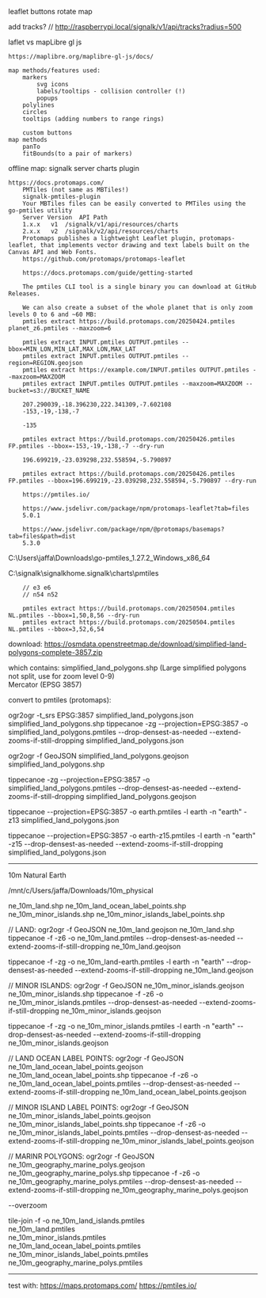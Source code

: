 
leaflet buttons
    rotate map

add tracks?
    // http://raspberrypi.local/signalk/v1/api/tracks?radius=500


laflet vs mapLibre gl js

    https://maplibre.org/maplibre-gl-js/docs/

    map methods/features used:
        markers
            svg icons
            labels/tooltips - collision controller (!)
            popups
        polylines
        circles
        tooltips (adding numbers to range rings)

        custom buttons
    map methods
        panTo
        fitBounds(to a pair of markers)

offline map:
    signalk server charts plugin

    https://docs.protomaps.com/
        PMTiles (not same as MBTiles!)
        signalk-pmtiles-plugin
        Your MBTiles files can be easily converted to PMTiles using the go-pmtiles utility
        Server Version	API	Path
        1.x.x	v1	/signalk/v1/api/resources/charts
        2.x.x	v2	/signalk/v2/api/resources/charts
        Protomaps publishes a lightweight Leaflet plugin, protomaps-leaflet, that implements vector drawing and text labels built on the Canvas API and Web Fonts.
        https://github.com/protomaps/protomaps-leaflet

        https://docs.protomaps.com/guide/getting-started

        The pmtiles CLI tool is a single binary you can download at GitHub Releases.

        We can also create a subset of the whole planet that is only zoom levels 0 to 6 and ~60 MB:
        pmtiles extract https://build.protomaps.com/20250424.pmtiles planet_z6.pmtiles --maxzoom=6

        pmtiles extract INPUT.pmtiles OUTPUT.pmtiles --bbox=MIN_LON,MIN_LAT,MAX_LON,MAX_LAT
        pmtiles extract INPUT.pmtiles OUTPUT.pmtiles --region=REGION.geojson
        pmtiles extract https://example.com/INPUT.pmtiles OUTPUT.pmtiles --maxzoom=MAXZOOM
        pmtiles extract INPUT.pmtiles OUTPUT.pmtiles --maxzoom=MAXZOOM --bucket=s3://BUCKET_NAME

        207.290039,-18.396230,222.341309,-7.602108
        -153,-19,-138,-7

        -135

        pmtiles extract https://build.protomaps.com/20250426.pmtiles FP.pmtiles --bbox=-153,-19,-138,-7 --dry-run

        196.699219,-23.039298,232.558594,-5.790897

        pmtiles extract https://build.protomaps.com/20250426.pmtiles FP.pmtiles --bbox=196.699219,-23.039298,232.558594,-5.790897 --dry-run

        https://pmtiles.io/

        https://www.jsdelivr.com/package/npm/protomaps-leaflet?tab=files
        5.0.1

        https://www.jsdelivr.com/package/npm/@protomaps/basemaps?tab=files&path=dist
        5.3.0


C:\Users\jaffa\Downloads\go-pmtiles_1.27.2_Windows_x86_64

C:\signalk\signalkhome\.signalk\charts\pmtiles

        // e3 e6
        // n54 n52

        pmtiles extract https://build.protomaps.com/20250504.pmtiles NL.pmtiles --bbox=1,50,8,56 --dry-run
        pmtiles extract https://build.protomaps.com/20250504.pmtiles NL.pmtiles --bbox=3,52,6,54



download:
https://osmdata.openstreetmap.de/download/simplified-land-polygons-complete-3857.zip

which contains:
simplified_land_polygons.shp
(Large simplified polygons not split, use for zoom level 0-9)	
Mercator (EPSG 3857)

convert to pmtiles (protomaps):

ogr2ogr -t_srs EPSG:3857 simplified_land_polygons.json simplified_land_polygons.shp
tippecanoe -zg --projection=EPSG:3857 -o simplified_land_polygons.pmtiles --drop-densest-as-needed --extend-zooms-if-still-dropping simplified_land_polygons.json

ogr2ogr -f GeoJSON simplified_land_polygons.geojson simplified_land_polygons.shp

tippecanoe -zg --projection=EPSG:3857 -o simplified_land_polygons.pmtiles --drop-densest-as-needed --extend-zooms-if-still-dropping simplified_land_polygons.geojson

tippecanoe --projection=EPSG:3857 -o earth.pmtiles -l earth -n "earth" -z13 simplified_land_polygons.json

tippecanoe --projection=EPSG:3857 -o earth-z15.pmtiles -l earth -n "earth" -z15 --drop-densest-as-needed --extend-zooms-if-still-dropping simplified_land_polygons.json

---

10m Natural Earth

/mnt/c/Users/jaffa/Downloads/10m_physical

ne_10m_land.shp
ne_10m_land_ocean_label_points.shp
ne_10m_minor_islands.shp
ne_10m_minor_islands_label_points.shp

// LAND:
ogr2ogr -f GeoJSON ne_10m_land.geojson ne_10m_land.shp
tippecanoe -f -z6 -o ne_10m_land.pmtiles --drop-densest-as-needed --extend-zooms-if-still-dropping ne_10m_land.geojson

tippecanoe -f -zg -o ne_10m_land-earth.pmtiles -l earth -n "earth" --drop-densest-as-needed --extend-zooms-if-still-dropping ne_10m_land.geojson

// MINOR ISLANDS:
ogr2ogr -f GeoJSON ne_10m_minor_islands.geojson ne_10m_minor_islands.shp
tippecanoe -f -z6 -o ne_10m_minor_islands.pmtiles --drop-densest-as-needed --extend-zooms-if-still-dropping ne_10m_minor_islands.geojson

tippecanoe -f -zg -o ne_10m_minor_islands.pmtiles -l earth -n "earth" --drop-densest-as-needed --extend-zooms-if-still-dropping ne_10m_minor_islands.geojson

// LAND OCEAN LABEL POINTS:
ogr2ogr -f GeoJSON ne_10m_land_ocean_label_points.geojson ne_10m_land_ocean_label_points.shp
tippecanoe -f -z6 -o ne_10m_land_ocean_label_points.pmtiles --drop-densest-as-needed --extend-zooms-if-still-dropping ne_10m_land_ocean_label_points.geojson

// MINOR ISLAND LABEL POINTS:
ogr2ogr -f GeoJSON ne_10m_minor_islands_label_points.geojson ne_10m_minor_islands_label_points.shp
tippecanoe -f -z6 -o ne_10m_minor_islands_label_points.pmtiles --drop-densest-as-needed --extend-zooms-if-still-dropping ne_10m_minor_islands_label_points.geojson

// MARINR POLYGONS:
ogr2ogr -f GeoJSON ne_10m_geography_marine_polys.geojson ne_10m_geography_marine_polys.shp
tippecanoe -f -z6 -o ne_10m_geography_marine_polys.pmtiles --drop-densest-as-needed --extend-zooms-if-still-dropping ne_10m_geography_marine_polys.geojson



--overzoom

tile-join -f -o ne_10m_land_islands.pmtiles \
ne_10m_land.pmtiles \
ne_10m_minor_islands.pmtiles \
ne_10m_land_ocean_label_points.pmtiles \
ne_10m_minor_islands_label_points.pmtiles \
ne_10m_geography_marine_polys.pmtiles


---

test with:
https://maps.protomaps.com/
https://pmtiles.io/
